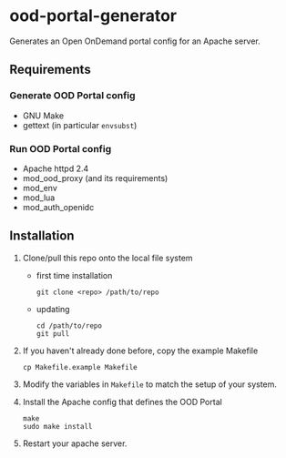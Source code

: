 # ood-portal-generator

Generates an Open OnDemand portal config for an Apache server.

## Requirements

### Generate OOD Portal config

- GNU Make
- gettext (in particular `envsubst`)

### Run OOD Portal config

- Apache httpd 2.4
- mod_ood_proxy (and its requirements)
- mod_env
- mod_lua
- mod_auth_openidc

## Installation

1.  Clone/pull this repo onto the local file system
    - first time installation

        ```
        git clone <repo> /path/to/repo
        ```
    - updating

        ```
        cd /path/to/repo
        git pull
        ```

2.  If you haven't already done before, copy the example Makefile

    ```
    cp Makefile.example Makefile
    ```

3.  Modify the variables in `Makefile` to match the setup of your system.

4.  Install the Apache config that defines the OOD Portal

    ```
    make
    sudo make install
    ```

5.  Restart your apache server.

